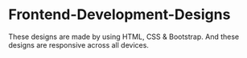 # Frontend-Development-Designs
These designs are made by using HTML, CSS &amp; Bootstrap. And these designs are responsive across all devices.
